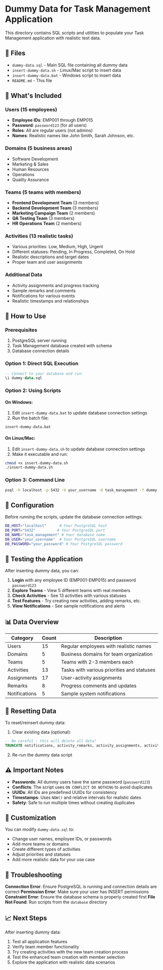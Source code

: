 # Dummy Data for Task Management Application

This directory contains SQL scripts and utilities to populate your Task Management application with realistic test data.

## 📁 Files

- `dummy-data.sql` - Main SQL file containing all dummy data
- `insert-dummy-data.sh` - Linux/Mac script to insert data
- `insert-dummy-data.bat` - Windows script to insert data
- `README.md` - This file

## 🎯 What's Included

### Users (15 employees)
- **Employee IDs**: EMP001 through EMP015
- **Password**: `password123` (for all users)
- **Roles**: All are regular users (not admins)
- **Names**: Realistic names like John Smith, Sarah Johnson, etc.

### Domains (5 business areas)
- Software Development
- Marketing & Sales
- Human Resources
- Operations
- Quality Assurance

### Teams (5 teams with members)
- **Frontend Development Team** (3 members)
- **Backend Development Team** (3 members)
- **Marketing Campaign Team** (2 members)
- **QA Testing Team** (3 members)
- **HR Operations Team** (2 members)

### Activities (13 realistic tasks)
- Various priorities: Low, Medium, High, Urgent
- Different statuses: Pending, In Progress, Completed, On Hold
- Realistic descriptions and target dates
- Proper team and user assignments

### Additional Data
- Activity assignments and progress tracking
- Sample remarks and comments
- Notifications for various events
- Realistic timestamps and relationships

## 🚀 How to Use

### Prerequisites
1. PostgreSQL server running
2. Task Management database created with schema
3. Database connection details

### Option 1: Direct SQL Execution
```sql
-- Connect to your database and run:
\i dummy-data.sql
```

### Option 2: Using Scripts

#### On Windows:
1. Edit `insert-dummy-data.bat` to update database connection settings
2. Run the batch file:
```cmd
insert-dummy-data.bat
```

#### On Linux/Mac:
1. Edit `insert-dummy-data.sh` to update database connection settings
2. Make it executable and run:
```bash
chmod +x insert-dummy-data.sh
./insert-dummy-data.sh
```

### Option 3: Command Line
```bash
psql -h localhost -p 5432 -U your_username -d task_management -f dummy-data.sql
```

## 🔧 Configuration

Before running the scripts, update the database connection settings:

```bash
DB_HOST="localhost"      # Your PostgreSQL host
DB_PORT="5432"          # Your PostgreSQL port
DB_NAME="task_management" # Your database name
DB_USER="your_username"  # Your PostgreSQL username
DB_PASSWORD="your_password" # Your PostgreSQL password
```

## 🧪 Testing the Application

After inserting dummy data, you can:

1. **Login** with any employee ID (EMP001-EMP015) and password `password123`
2. **Explore Teams** - View 5 different teams with real members
3. **Check Activities** - See 13 activities with various statuses
4. **Test Features** - Try creating new activities, adding remarks, etc.
5. **View Notifications** - See sample notifications and alerts

## 📊 Data Overview

| Category | Count | Description |
|----------|-------|-------------|
| Users | 15 | Regular employees with realistic names |
| Domains | 5 | Business domains for team organization |
| Teams | 5 | Teams with 2-3 members each |
| Activities | 13 | Tasks with various priorities and statuses |
| Assignments | 17 | User-activity assignments |
| Remarks | 8 | Progress comments and updates |
| Notifications | 5 | Sample system notifications |

## 🔄 Resetting Data

To reset/reinsert dummy data:
1. Clear existing data (optional):
```sql
-- Be careful - this will delete all data!
TRUNCATE notifications, activity_remarks, activity_assignments, activities, team_members, teams, domains, users CASCADE;
```
2. Re-run the dummy data script

## ⚠️ Important Notes

- **Passwords**: All dummy users have the same password (`password123`)
- **Conflicts**: The script uses `ON CONFLICT DO NOTHING` to avoid duplicates
- **UUIDs**: All IDs are predefined UUIDs for consistency
- **Timestamps**: Uses `NOW()` and relative intervals for realistic dates
- **Safety**: Safe to run multiple times without creating duplicates

## 🎨 Customization

You can modify `dummy-data.sql` to:
- Change user names, employee IDs, or passwords
- Add more teams or domains
- Create different types of activities
- Adjust priorities and statuses
- Add more realistic data for your use case

## 🐛 Troubleshooting

**Connection Error**: Ensure PostgreSQL is running and connection details are correct
**Permission Error**: Make sure your user has INSERT permissions
**Constraint Error**: Ensure the database schema is properly created first
**File Not Found**: Run scripts from the `database` directory

## 📈 Next Steps

After inserting dummy data:
1. Test all application features
2. Verify team member functionality
3. Try creating activities with the new team creation process
4. Test the enhanced team creation with member selection
5. Explore the application with realistic data scenarios
